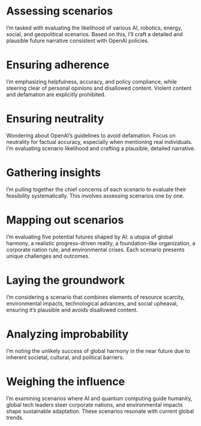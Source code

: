 # Assessing scenarios
I’m tasked with evaluating the likelihood of various AI, robotics, energy, social, and geopolitical scenarios. Based on this, I’ll craft a detailed and plausible future narrative consistent with OpenAI policies.

# Ensuring adherence
I’m emphasizing helpfulness, accuracy, and policy compliance, while steering clear of personal opinions and disallowed content. Violent content and defamation are explicitly prohibited.

# Ensuring neutrality
Wondering about OpenAI’s guidelines to avoid defamation. Focus on neutrality for factual accuracy, especially when mentioning real individuals. I’m evaluating scenario likelihood and crafting a plausible, detailed narrative.

# Gathering insights
I’m pulling together the chief concerns of each scenario to evaluate their feasibility systematically. This involves assessing scenarios one by one.

# Mapping out scenarios
I’m evaluating five potential futures shaped by AI: a utopia of global harmony, a realistic progress-driven reality, a foundation-like organization, a corporate nation rule, and environmental crises. Each scenario presents unique challenges and outcomes.

# Laying the groundwork
I’m considering a scenario that combines elements of resource scarcity, environmental impacts, technological advances, and social upheaval, ensuring it’s plausible and avoids disallowed content.

# Analyzing improbability
I’m noting the unlikely success of global harmony in the near future due to inherent societal, cultural, and political barriers.

# Weighing the influence
I’m examining scenarios where AI and quantum computing guide humanity, global tech leaders steer corporate nations, and environmental impacts shape sustainable adaptation. These scenarios resonate with current global trends.